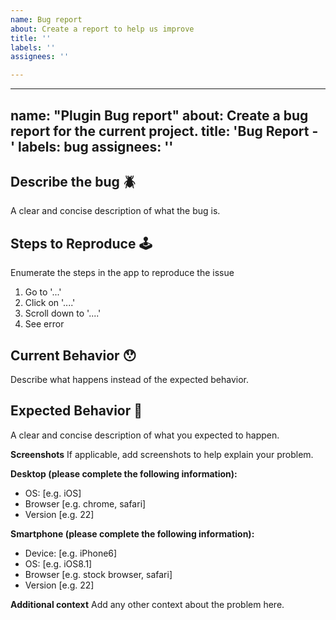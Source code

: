 ```yaml
---
name: Bug report
about: Create a report to help us improve
title: ''
labels: ''
assignees: ''

---
```


---
name: "Plugin Bug report"
about: Create a bug report for the current project.
title: 'Bug Report - '
labels: bug
assignees: ''
---

## Describe the bug 🪲
A clear and concise description of what the bug is.

## Steps to Reproduce 🕹
Enumerate the steps in the app to reproduce the issue

1. Go to '...'
2. Click on '....'
3. Scroll down to '....'
4. See error

## Current Behavior 😯
Describe what happens instead of the expected behavior.

## Expected Behavior 🤔
A clear and concise description of what you expected to happen.

**Screenshots**
If applicable, add screenshots to help explain your problem.

**Desktop (please complete the following information):**
 - OS: [e.g. iOS]
 - Browser [e.g. chrome, safari]
 - Version [e.g. 22]

**Smartphone (please complete the following information):**
 - Device: [e.g. iPhone6]
 - OS: [e.g. iOS8.1]
 - Browser [e.g. stock browser, safari]
 - Version [e.g. 22]

**Additional context**
Add any other context about the problem here.
